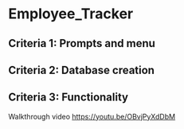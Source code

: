 # Employee_Tracker

## Criteria 1: Prompts and menu

## Criteria 2: Database creation

## Criteria 3: Functionality

Walkthrough video 
https://youtu.be/OBvjPyXdDbM
